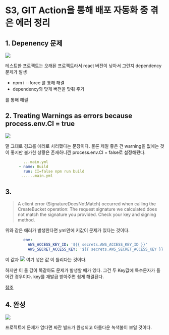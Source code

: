 # S3, GIT Action을 통해 배포 자동화 중 겪은 에러 정리## 1. Depenency 문제![](https://velog.velcdn.com/images/kbm940526/post/91fe72b8-1042-4067-93bd-2d46b6f12728/image.png)테스트한 프로젝트는 오래된 프로젝트라서 react 버전이 낮아서 그런지 dependency 문제가 발생- npm i --force 를 통해 해결- dependency와 맞게 버전을 맞춰 주기를 통해 해결## 2. Treating Warnings as errors because process.env.CI = true![](https://velog.velcdn.com/images/kbm940526/post/da004cff-df04-4763-b13d-30a352cf2aad/image.png)말 그대로 경고를 에러로 처리했다는 문장이다.물론 제일 좋은 건 warning을 없애는 것이 좋지만 불가한 상황은 존재하니깐process.env.CI = false로 설정해줬다.```yml		...main.yml      - name: Build        run: CI=false npm run build       ......main.yml```## 3.>A client error (SignatureDoesNotMatch) occurred when calling the CreateBucket operation: The request signature we calculated does not match the signature you provided. Check your key and signing method.위와 같은 에러가 발생한다면 yml안에 키값이 문제가 있다는 것이다.```yml        env:          AWS_ACCESS_KEY_ID: '${{ secrets.AWS_ACCESS_KEY_ID }}'          AWS_SECRET_ACCESS_KEY: '${{ secrets.AWS_SECRET_ACCESS_KEY }}'```이 값과![](https://velog.velcdn.com/images/kbm940526/post/f01c00d3-a04d-403a-821f-f34019b8509c/image.png)여기 넣은 값 이 틀리다는 것이다.하지만 이 둘 값이 똑같아도 문제가 발생할 때가 있다.그건 두 Key값에 특수문자가 들어간 경우이다.key를 재발급 받아주면 쉽게 해결된다.[참조](https://github.com/aws/aws-cli/issues/2665)## 4. 완성![](https://velog.velcdn.com/images/kbm940526/post/980657b5-f84e-4b9c-a786-3290da7c642e/image.png)프로젝트에 문제가 없다면 짜잔 빌드가 완성되고 아름다운 녹색불이 보일 것이다.